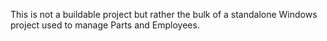 This is not a buildable project but rather the bulk of a standalone Windows project used to manage Parts and Employees.
